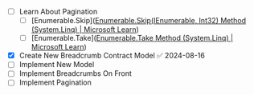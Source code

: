 - [ ] Learn About Pagination
	- [ ] [Enumerable.Skip]([Enumerable.Skip<TSource>(IEnumerable<TSource>, Int32) Method (System.Linq) | Microsoft Learn](https://learn.microsoft.com/en-us/dotnet/api/system.linq.enumerable.skip?view=net-8.0))
	- [ ] [Enumerable.Take]([Enumerable.Take Method (System.Linq) | Microsoft Learn](https://learn.microsoft.com/en-us/dotnet/api/system.linq.enumerable.take?view=net-8.0))
- [x] Create New Breadcrumb Contract Model ✅ 2024-08-16
- [ ] Implement New Model
- [ ] Implement Breadcrumbs On Front
- [ ] Implement Pagination